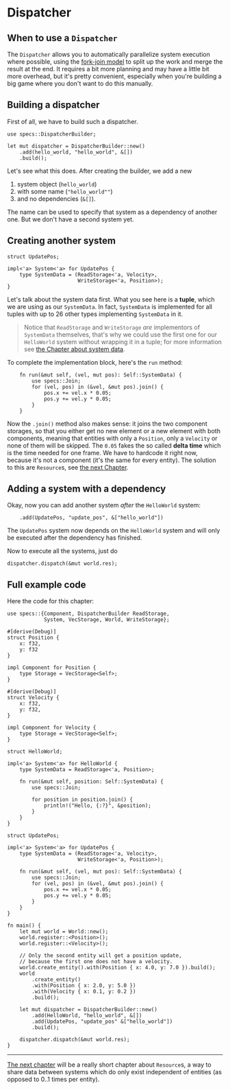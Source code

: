 # Dispatcher

## When to use a `Dispatcher`

The `Dispatcher` allows you to automatically parallelize
system execution where possible, using the [fork-join model][fj] to split up the
work and merge the result at the end. It requires a bit more planning
and may have a little bit more overhead, but it's pretty convenient,
especially when you're building a big game where you don't
want to do this manually.

[fj]: https://en.wikipedia.org/wiki/Fork–join_model

## Building a dispatcher

First of all, we have to build such a dispatcher.

```rust,ignore
use specs::DispatcherBuilder;

let mut dispatcher = DispatcherBuilder::new()
    .add(hello_world, "hello_world", &[])
    .build();
```

Let's see what this does. After creating the builder,
we add a new

1) system object (`hello_world`)
2) with some name (`"hello_world""`)
3) and no dependencies (`&[]`).

The name can be used to specify that system
as a dependency of another one. But we don't have a second
system yet.

## Creating another system

```rust,ignore
struct UpdatePos;

impl<'a> System<'a> for UpdatePos {
    type SystemData = (ReadStorage<'a, Velocity>,
                       WriteStorage<'a, Position>);
}
```

Let's talk about the system data first. What you see here
is a **tuple**, which we are using as our `SystemData`.
In fact, `SystemData` is implemented for all tuples
with up to 26 other types implementing `SystemData` in it.

> Notice that `ReadStorage` and `WriteStorage` *are* implementors of `SystemData`
  themselves, that's why we could use the first one for our `HelloWorld` system
  without wrapping it in a tuple; for more information see
  [the Chapter about system data][cs].

[cs]: ./06_system_data.html

To complete the implementation block, here's the `run` method:

```rust,ignore
    fn run(&mut self, (vel, mut pos): Self::SystemData) {
        use specs::Join;
        for (vel, pos) in (&vel, &mut pos).join() {
            pos.x += vel.x * 0.05;
            pos.y += vel.y * 0.05;
        }
    }
```

Now the `.join()` method also makes sense: it joins the two component
storages, so that you either get no new element or a new element with
both components, meaning that entities with only a `Position`, only
a `Velocity` or none of them will be skipped. The `0.05` fakes the
so called **delta time** which is the time needed for one frame.
We have to hardcode it right now, because it's not a component (it's the
same for every entity). The solution to this are `Resource`s, see
[the next Chapter][c4].

[c4]: ./04_resources.html

## Adding a system with a dependency

Okay, now you can add another system *after* the `HelloWorld` system:

```rust,ignore
    .add(UpdatePos, "update_pos", &["hello_world"])
```

The `UpdatePos` system now depends on the `HelloWorld` system and will only
be executed after the dependency has finished.

Now to execute all the systems, just do

```rust,ignore
dispatcher.dispatch(&mut world.res);
```

## Full example code

Here the code for this chapter:

```rust,ignore
use specs::{Component, DispatcherBuilder ReadStorage,
            System, VecStorage, World, WriteStorage};

#[derive(Debug)]
struct Position {
    x: f32,
    y: f32
}

impl Component for Position {
    type Storage = VecStorage<Self>;
}

#[derive(Debug)]
struct Velocity {
    x: f32,
    y: f32,
}

impl Component for Velocity {
    type Storage = VecStorage<Self>;
}

struct HelloWorld;

impl<'a> System<'a> for HelloWorld {
    type SystemData = ReadStorage<'a, Position>;

    fn run(&mut self, position: Self::SystemData) {
        use specs::Join;

        for position in position.join() {
            println!("Hello, {:?}", &position);
        }
    }
}

struct UpdatePos;

impl<'a> System<'a> for UpdatePos {
    type SystemData = (ReadStorage<'a, Velocity>,
                       WriteStorage<'a, Position>);

    fn run(&mut self, (vel, mut pos): Self::SystemData) {
        use specs::Join;
        for (vel, pos) in (&vel, &mut pos).join() {
            pos.x += vel.x * 0.05;
            pos.y += vel.y * 0.05;
        }
    }
}

fn main() {
    let mut world = World::new();
    world.register::<Position>();
    world.register::<Velocity>();

    // Only the second entity will get a position update,
    // because the first one does not have a velocity.
    world.create_entity().with(Position { x: 4.0, y: 7.0 }).build();
    world
        .create_entity()
        .with(Position { x: 2.0, y: 5.0 })
        .with(Velocity { x: 0.1, y: 0.2 })
        .build();

    let mut dispatcher = DispatcherBuilder::new()
        .add(HelloWorld, "hello_world", &[])
        .add(UpdatePos, "update_pos" &["hello_world"])
        .build();

    dispatcher.dispatch(&mut world.res);
}
```

---

[The next chapter][c4] will be a really short chapter about `Resource`s,
a way to share data between systems which do only exist independent of
entities (as opposed to 0..1 times per entity).
